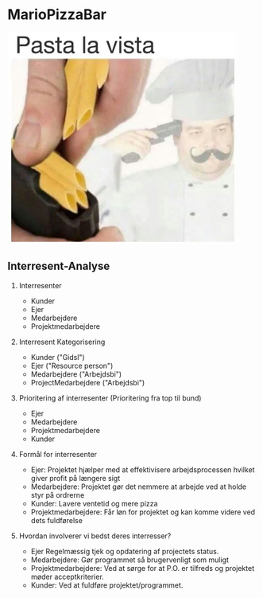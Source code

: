# MarioPizzaBar
![Mamma Mia](https://github.com/MalikKtK/MarioPizzaBar/blob/main/PastaLaVista.jpg)

## Interresent-Analyse

1. Interresenter
   - Kunder
   - Ejer
   - Medarbejdere
   - Projektmedarbejdere
   
2. Interresent Kategorisering
   - Kunder ("Gidsl")
   - Ejer ("Resource person")
   - Medarbejdere ("Arbejdsbi")
   - ProjectMedarbejdere ("Arbejdsbi")
3. Prioritering af interresenter (Prioritering fra top til bund)
    - Ejer 
    - Medarbejdere
    - Projektmedarbejdere
    - Kunder
4. Formål for interresenter
   - Ejer: Projektet hjælper med at effektivisere arbejdsprocessen hvilket giver profit på længere sigt
   - Medarbejdere: Projektet gør det nemmere at arbejde ved at holde styr på ordrerne
   - Kunder: Lavere ventetid og mere pizza
   - Projektmedarbejdere: Får løn for projektet og kan komme videre ved dets fuldførelse
5. Hvordan involverer vi bedst deres interresser?
    - Ejer Regelmæssig tjek og opdatering af projectets status.
    - Medarbejdere: Gør programmet så brugervenligt som muligt
    - Projektmedarbejdere: Ved at sørge for at P.O. er tilfreds og projektet møder acceptkriterier.
    - Kunder: Ved at fuldføre projektet/programmet.
   
